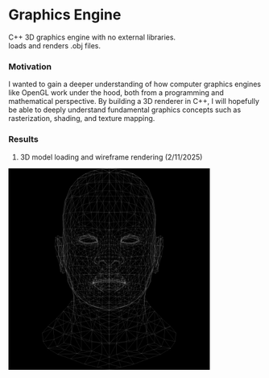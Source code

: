 # Graphics Engine
C++ 3D graphics engine with no external libraries.  
    loads and renders .obj files.

### Motivation
I wanted to gain a deeper understanding of how computer graphics engines like OpenGL work under the hood, both from a programming and mathematical perspective. 
By building a 3D renderer in C++, I will hopefully be able to deeply understand fundamental graphics concepts such as rasterization, shading, and texture mapping.

### Results
1) 3D model loading and wireframe rendering (2/11/2025)
<p align="left">
<img src="https://github.com/carlgombert/GraphicsEngine/blob/main/result/wireframe/head_wireframe.png" width="400" height="400"/>
</p>